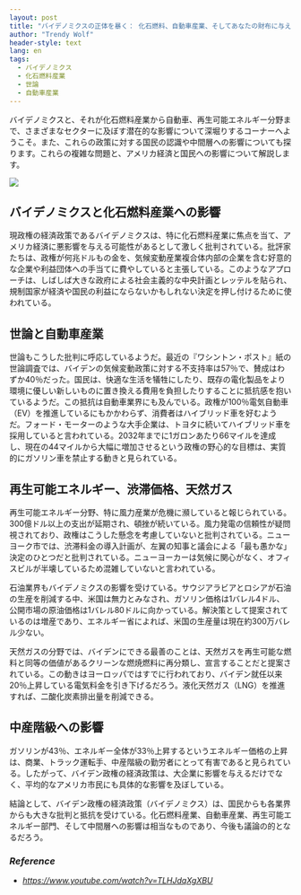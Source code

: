```yaml
---
layout: post
title: "バイデノミクスの正体を暴く： 化石燃料、自動車産業、そしてあなたの財布に与える影響についての驚くべき真実！"
author: "Trendy Wolf"
header-style: text
lang: en
tags:
  - バイデノミクス
  - 化石燃料産業
  - 世論
  - 自動車産業
---
```


バイデノミクスと、それが化石燃料産業から自動車、再生可能エネルギー分野まで、さまざまなセクターに及ぼす潜在的な影響について深堀りするコーナーへようこそ。また、これらの政策に対する国民の認識や中間層への影響についても探ります。これらの複雑な問題と、アメリカ経済と国民への影響について解説します。

<img
    src="https://i.ytimg.com/vi/TLHJdqXgXBU/hqdefault.jpg"
/>




## バイデノミクスと化石燃料産業への影響

現政権の経済政策であるバイデノミクスは、特に化石燃料産業に焦点を当て、アメリカ経済に悪影響を与える可能性があるとして激しく批判されている。批評家たちは、政権が何兆ドルもの金を、気候変動産業複合体内部の企業を含む好意的な企業や利益団体への手当てに費やしていると主張している。このようなアプローチは、しばしば大きな政府による社会主義的な中央計画とレッテルを貼られ、規制国家が経済や国民の利益にならないかもしれない決定を押し付けるために使われている。

## 世論と自動車産業

世論もこうした批判に呼応しているようだ。最近の『ワシントン・ポスト』紙の世論調査では、バイデンの気候変動政策に対する不支持率は57％で、賛成はわずか40％だった。国民は、快適な生活を犠牲にしたり、既存の電化製品をより環境に優しい新しいものに置き換える費用を負担したりすることに抵抗感を抱いているようだ。この抵抗は自動車業界にも及んでいる。政権が100％電気自動車（EV）を推進しているにもかかわらず、消費者はハイブリッド車を好むようだ。フォード・モーターのような大手企業は、トヨタに続いてハイブリッド車を採用していると言われている。2032年までに1ガロンあたり66マイルを達成し、現在の44マイルから大幅に増加させるという政権の野心的な目標は、実質的にガソリン車を禁止する動きと見られている。

## 再生可能エネルギー、渋滞価格、天然ガス

再生可能エネルギー分野、特に風力産業が危機に瀕していると報じられている。300億ドル以上の支出が延期され、頓挫が続いている。風力発電の信頼性が疑問視されており、政権はこうした懸念を考慮していないと批判されている。ニューヨーク市では、渋滞料金の導入計画が、左翼の知事と議会による「最も愚かな」決定のひとつだと批判されている。ニューヨーカーは気候に関心がなく、オフィスビルが半壊しているため混雑していないと言われている。

石油業界もバイデノミクスの影響を受けている。サウジアラビアとロシアが石油の生産を削減する中、米国は無力とみなされ、ガソリン価格は1バレル4ドル、公開市場の原油価格は1バレル80ドルに向かっている。解決策として提案されているのは増産であり、エネルギー省によれば、米国の生産量は現在約300万バレル少ない。

天然ガスの分野では、バイデンにできる最善のことは、天然ガスを再生可能な燃料と同等の価値があるクリーンな燃焼燃料に再分類し、宣言することだと提案されている。この動きはヨーロッパではすでに行われており、バイデン就任以来20％上昇している電気料金を引き下げるだろう。液化天然ガス（LNG）を推進すれば、二酸化炭素排出量を削減できる。

## 中産階級への影響

ガソリンが43％、エネルギー全体が33％上昇するというエネルギー価格の上昇は、商業、トラック運転手、中産階級の勤労者にとって有害であると見られている。したがって、バイデン政権の経済政策は、大企業に影響を与えるだけでなく、平均的なアメリカ市民にも具体的な影響を及ぼしている。

結論として、バイデン政権の経済政策（バイデノミクス）は、国民からも各業界からも大きな批判と抵抗を受けている。化石燃料産業、自動車産業、再生可能エネルギー部門、そして中間層への影響は相当なものであり、今後も議論の的となるだろう。


### _Reference_
- _https://www.youtube.com/watch?v=TLHJdqXgXBU_

